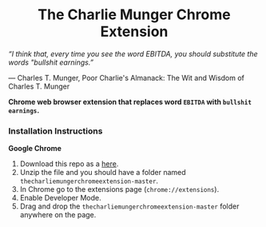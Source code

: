 <h1 align="center">The Charlie Munger Chrome Extension</h1>

*“I think that, every time you see the word EBITDA, you should substitute the words "bullshit earnings.”*

― Charles T. Munger, Poor Charlie's Almanack: The Wit and Wisdom of Charles T. Munger


**Chrome web browser extension that replaces word `EBITDA` with `bullshit earnings`.**


### Installation Instructions
**Google Chrome** 
1. Download this repo as a [here](https://github.com/Makosto/thecharliemungerchromeextension/archive/master.zip).
1. Unzip the file and you should have a folder named `thecharliemungerchromeextension-master`.
1. In Chrome go to the extensions page (`chrome://extensions`).
1. Enable Developer Mode.
1. Drag and drop the `thecharliemungerchromeextension-master` folder anywhere on the page.
